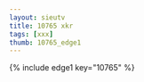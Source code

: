 ```yaml
--- 
layout: sieutv
title: 10765 xkr
tags: [xxx]
thumb: 10765_edge1
---
```

{% include edge1 key="10765" %} 
